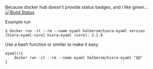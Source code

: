 Because docker hub doesn't provide status badges, and I like green... [![Build Status](https://travis-ci.org/halberom/docker_hiera-eyaml.svg?branch=master)](https://travis-ci.org/halberom/docker_hiera-eyaml)

Example run

    $ docker run -it --rm --name eyaml halberom/hiera-eyaml version
    [hiera-eyaml-core] hiera-eyaml (core): 2.1.0

Use a bash function or similar to make it easy

    eyaml(){
        docker run -it --rm --name eyaml halberom/hiera-eyaml "$@"
    }

